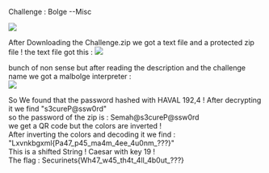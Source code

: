 Challenge : Bolge --Misc 

![](https://imgur.com/E26DfIz.png)

After Downloading the Challenge.zip we got a text file and a protected zip file ! 
the text file got this : 
![](https://imgur.com/kdDq73i.png)

bunch of non sense but after reading the description and the challenge name we got a malbolge interpreter :  
![](https://imgur.com/01XWGIo.png)

So We found that the password hashed with HAVAL 192,4 ! After decrypting it we find "s3cureP@ssw0rd" <br>
so the password of the zip is : Semah@s3cureP@ssw0rd <br>
we get a QR code but the colors are inverted !  <br>
After inverting the colors and decoding it we find : <br> 
"Lxvnkbgxml{Pa47_p45_ma4m_4ee_4u0nm_???}" <br>
This is a shifted String ! Caesar with key 19 ! <br>
The flag : Securinets{Wh47_w45_th4t_4ll_4b0ut_???}

